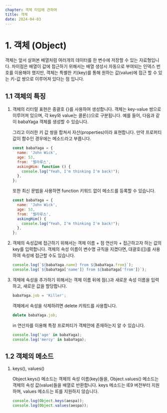 ```yaml
---
chapter: 객체 타입에 관하여
title: 객체
date: 2024-04-03
---
```


# 1. 객체 (Object)

객체는 앞서 살펴본 배열처럼 여러개의 데이터를 한 변수에 저장할 수 있는 자료형입니다. 차이점은 배열이 값에 접근하기 위해서는 배열 생성시 자동으로 부여되는 인덱스 번호를 이용해야 했지만, 객체는 특별한 키(key)를 통해 원하는 값(value)에 접근 할 수 있는 키-값 쌍으로 이루어져 있다는 점 입니다.

## 1.1 객체의 특징

1. 객체의 리터럴 표현은 중괄호 {}를 사용하여 생성합니다. 객체는 key-value 쌍으로 이루어져 있으며, 각 key와 value는 콜론(:)으로 구분됩니다. 예를 들어, 다음과 같이 babaYaga 객체를 생성할 수 있습니다.

   그리고 이러한 키 값 쌍을 합쳐서 자산(properties)이라 표현합니다. 만약 프로퍼티 값이 함수인 경우에는 메소드라고 부릅니다.

   ```jsx
   const babaYaga = {
     name: 'John Wick',
     age: 53,
     from: '벨라루스',
     askingHim: function () {
       console.log("Yeah, I'm thinking I'm back!");
     },
   };
   ```

   또한 최신 문법을 사용하면 function 키워드 없이 메소드를 등록할 수 있습니다.

   ```jsx
   const babaYaga = {
     name: 'John Wick',
     age: 53,
     from: '벨라루스',
     askingHim() {
       console.log("Yeah, I'm thinking I'm back!");
     },
   };
   ```

1. 객체의 속성값에 접근하기 위해서는 객체 이름 + 점 연산자 + 접근하고자 하는 값의 key를 입력합니다. 객체의 속성 이름이 변수명 규칙을 지켰다면, 대괄호([])를 사용하여 속성에 접근할 수도 있습니다.

   ```jsx
   console.log(`${babaYaga.name} from ${babaYaga.from}`);
   console.log(`${babaYaga['name']} from ${babaYaga['from']}`);
   ```

1. 객체에 속성을 추가하기 위해서는 객체 이름 뒤에 점(.)과 새로운 속성 이름을 입력하고, 새로운 값을 할당합니다.

   ```jsx
   babaYaga.job = 'Killer';
   ```

   객체에서 속성을 삭제하려면 delete 키워드를 사용합니다.

   ```jsx
   delete babaYaga.job;
   ```

   in 연산자를 이용해 특정 프로퍼티가 객체안에 존재하는지 알 수 있습니다.

   ```jsx
   console.log('age' in babaYaga);
   console.log('mercy' in babaYaga);
   ```

## 1.2 객체의 메소드

1. keys(), values()

   Object.keys() 메소드는 객체의 속성 이름(key)들을, Object.values() 메소드는 객체의 속성 값(value)들을 배열로 반환합니다. keys 메소드는 IE9 버전부터 지원하며, values 메소드는 IE를 지원하지 않습니다.

   ```jsx
   console.log(Object.keys(aespa));
   console.log(Object.values(aespa));
   ```
